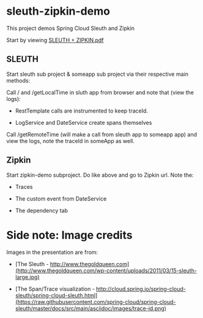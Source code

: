# sleuth-zipkin-demo

This project demos Spring Cloud Sleuth and Zipkin

Start by viewing [SLEUTH + ZIPKIN.pdf](https://github.com/kimsaabyepedersen/sleuth-zipkin-demo/blob/master/SLEUTH%20%2B%20ZIPKIN.pdf)

## SLEUTH

Start sleuth sub project & someapp sub project via their respective main methods:


Call / and /getLocalTime in sluth app from browser and note that (view the logs):

* RestTemplate calls are instrumented to keep traceId.

* LogService and DateService create spans themselves

Call /getRemoteTime (will make a call from sleuth app to someapp app) and view the logs, note the traceId in someApp as well.
 
## Zipkin
 
Start zipkin-demo subproject.
Do like above and go to Zipkin url. Note the:
 
* Traces
 
* The custom event from DateService
 
* The dependency tab


# Side  note: Image credits

Images in the presentation are from:

* [The Sleuth - http://www.thegoldqueen.com](http://www.thegoldqueen.com/wp-content/uploads/2011/03/15-sleuth-large.jpg)

* [The Span/Trace visualization - http://cloud.spring.io/spring-cloud-sleuth/spring-cloud-sleuth.html](https://raw.githubusercontent.com/spring-cloud/spring-cloud-sleuth/master/docs/src/main/asciidoc/images/trace-id.png)
